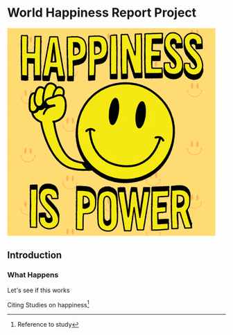 # World Happiness Report Project

![](/World%20Happiness%20Report%20Images/giphy.gif)

## Introduction

### What Happens

Let's see if this works





Citing Studies on happiness[^1]


[^1]: Reference to study